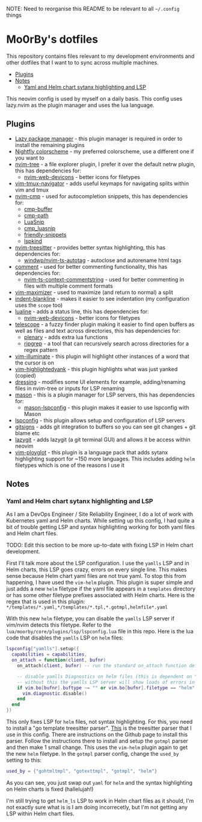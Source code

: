 NOTE: Need to reorganise this README to be relevant to all `~/.config` things

# Mo0rBy's dotfiles

This repository contains files relevant to my development environments and other dotfiles that I want to to sync across multiple machines.

<!-- toc -->

- [Plugins](#plugins)
- [Notes](#notes)
  * [Yaml and Helm chart sytanx highlighting and LSP](#yaml-and-helm-chart-sytanx-highlighting-and-lsp)

<!-- tocstop -->

This neovim config is used by myself on a daily basis. This config uses lazy.nvim as the plugin manager and uses the lua language.

## Plugins

- [Lazy package manager](https://github.com/folke/lazy.nvim) - this plugin manager is required in order to install the remaining plugins
- [Nightfly colorscheme](https://github.com/bluz71/vim-nightfly-colors) - my preferred colorscheme, use a different one if you want to
- [nvim-tree](https://github.com/nvim-tree/nvim-tree.lua) - a file explorer plugin, I prefer it over the default netrw plugin, this has dependencies for:
    - [nvim-web-devicons](https://github.com/nvim-tree/nvim-web-devicons) - better icons for filetypes
- [vim-tmux-navigator](https://github.com/christoomey/vim-tmux-navigator) - adds useful keymaps for navigating splits within vim and tmux
- [nvim-cmp](https://github.com/hrsh7th/nvim-cmp) - used for autocompletion snippets, this has dependencies for:
    - [cmp-buffer](https://github.com/hrsh7th/cmp-buffer)
    - [cmp-path](https://github.com/hrsh7th/cmp-path)
    - [LuaSnip](https://github.com/hrsh7th/cmp-path)
    - [cmp_luasnip](https://github.com/saadparwaiz1/cmp_luasnip)
    - [friendly-snippets](https://github.com/rafamadriz/friendly-snippets)
    - [lspkind](https://github.com/onsails/lspkind.nvim)
- [nvim-treesitter](https://github.com/nvim-treesitter/nvim-treesitter) - provides better syntax highlighting, this has dependencies for:
    - [windwp/nvim-ts-autotag](https://github.com/windwp/nvim-ts-autotag) - autoclose and autorename html tags
- [comment](https://github.com/numToStr/Comment.nvim) - used for better commenting functionality, this has dependencies for:
    - [nvim-ts-context-commentstring](https://github.com/JoosepAlviste/nvim-ts-context-commentstring) - used for better commenting in files with multiple comment formats
- [vim-maximizer](https://github.com/szw/vim-maximizer) - used to maximize (and return to normal) a split
- [indent-blankline](https://github.com/lukas-reineke/indent-blankline.nvim) - makes it easier to see indentation (my configuration uses the `scope` too)
- [lualine](https://github.com/nvim-lualine/lualine.nvim) - adds a status line, this has dependencies for:
    - [nvim-web-devicons](https://github.com/nvim-tree/nvim-web-devicons) - better icons for filetypes
- [telescope](https://github.com/nvim-telescope/telescope.nvim) - a fuzzy finder plugin making it easier to find open buffers as well as files and text across directories, this has dependencies for:
    - [plenary](https://github.com/nvim-lua/plenary.nvim) - adds extra lua functions
    - [ripgrep](https://github.com/BurntSushi/ripgrep) - a tool that can recursively search across directories for a regex pattern
- [vim-illuminate](https://github.com/RRethy/vim-illuminate) - this plugin will highlight other instances of a word that the cursor is on
- [vim-highlightedyank](https://github.com/machakann/vim-highlightedyank) - this plugin highlights what was just yanked (copied)
- [dressing](https://github.com/stevearc/dressing.nvim) - modifies some UI elements for example, adding/renaming files in nvim-tree or inputs for LSP renaming
- [mason](https://github.com/williamboman/mason.nvim) - this is a plugin manager for LSP servers, this has dependencies for:
    - [mason-lspconfig](https://github.com/williamboman/mason-lspconfig.nvim) - this plugin makes it easier to use lspconfig with Mason 
- [lspconfig](https://github.com/neovim/nvim-lspconfig) - this plugin allows setup and configuration of LSP servers
- [gitsigns](https://github.com/lewis6991/gitsigns.nvim) - adds git integration to buffers so you can see git changes + git blame etc
- [lazygit](https://github.com/kdheepak/lazygit.nvim) - adds lazygit (a git terminal GUI) and allows it be access within neovim
- [vim-ployglot](https://github.com/sheerun/vim-polyglot) - this plugin is a language pack that adds sytanx highlighting support for ~150 more languages. This includes adding `helm` filetypes which is one of the reasons I use it

## Notes

### Yaml and Helm chart sytanx highlighting and LSP

As I am a DevOps Engineer / Site Reliability Engineer, I do a lot of work with Kubernetes yaml and Helm charts.
While setting up this config, I had quite a bit of trouble getting LSP and syntax highlighting working for both yaml files and Helm chart files.

TODO: Edit this section to be more up-to-date with fixing LSP in Helm chart development.

First I'll talk more about the LSP configuration.
I use the `yamlls` LSP and in Helm charts, this LSP goes crazy, errors on every single line.
This makes sense because Helm chart yaml files are not true yaml.
To stop this from happening, I have used the `vim-helm` plugin.
This plugin is super simple and just adds a new `helm` filetype if the yaml file appears in a `templates` directory or has some other filetype prefixes associated with Helm charts.
Here is the regex that is used in this plugin: `*/templates/*.yaml,*/templates/*.tpl,*.gotmpl,helmfile*.yaml`

With this new `helm` filetype, you can disable the `yamlls` LSP server if vim/nvim detects this filetype.
Refer to the `lua/moorby/core/plugins/lsp/lspconfig.lua` file in this repo.
Here is the lua code that disables the `yamlls` LSP on `helm` files:

```lua
lspconfig["yamlls"].setup({
  capabilities = capabilities,
  on_attach = function(client, bufnr)
    on_attach(client, bufnr) -- run the standard on_attach function defined above

    -- disable yamlls Diagnostics on helm files (this is dependent on "towolf/vim-helm")
    -- without this the yamlls LSP server will show loads of errors in helm chart repositories
    if vim.bo[bufnr].buftype ~= "" or vim.bo[bufnr].filetype == "helm" then
      vim.diagnostic.disable()
    end
  end
})
```

This only fixes LSP for `helm` files, not syntax highlighting.
For this, you need to install a "go template treesitter parser".
[This](https://github.com/ngalaiko/tree-sitter-go-template) is the treesitter parser that I use in this config.
There are instructions on the Github page to install this parser.
Follow the instructions there to install and setup the `gotmpl` parser and then make 1 small change.
This uses the `vim-helm` plugin again to get the new `helm` filetype.
In the `gotmpl` parser config, change the `used_by` setting to this:

```lua
used_by = {"gohtmltmpl", "gotexttmpl", "gotmpl", "helm"}
```

As you can see, you just swap out `yaml` for `helm` and the syntax highlighting on Helm charts is fixed (hallelujah!)

I'm still trying to get `helm_ls` LSP to work in Helm chart files as it should, I'm not exactly sure what is is I am doing incorrecetly, but I'm not getting any LSP within Helm chart files.
